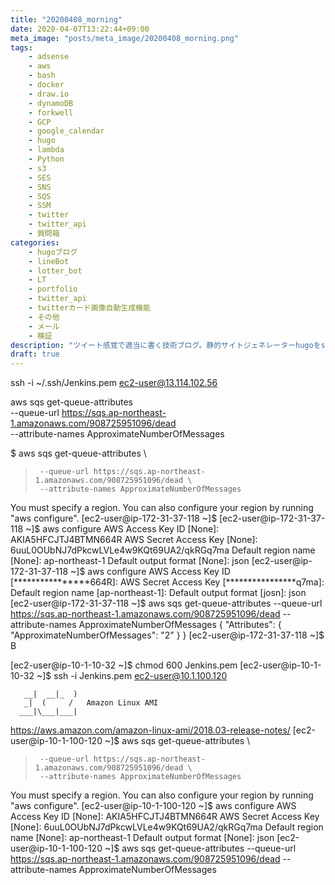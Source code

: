 ```yaml
---
title: "20200408_morning"
date: 2020-04-07T13:22:44+09:00
meta_image: "posts/meta_image/20200408_morning.png"
tags: 
    - adsense
    - aws
    - bash
    - docker
    - draw.io
    - dynamoDB
    - forkwell
    - GCP
    - google_calendar
    - hugo
    - lambda
    - Python
    - s3
    - SES
    - SNS
    - SQS
    - SSM
    - twitter
    - twitter_api
    - 質問箱
categories: 
    - hugoブログ
    - lineBot
    - lotter_bot
    - LT
    - portfolio
    - twitter_api
    - twitterカード画像自動生成機能
    - その他
    - メール
    - 検証
description: "ツイート感覚で適当に書く技術ブログ。静的サイトジェネレーターhugoをs3に載せて、月額運用費5円で運用するブログ。毎日のただの作業記録をツイートのように書いていきますw"
draft: true
---
```


ssh -i ~/.ssh/Jenkins.pem ec2-user@13.114.102.56

aws sqs get-queue-attributes \
     --queue-url https://sqs.ap-northeast-1.amazonaws.com/908725951096/dead \
     --attribute-names ApproximateNumberOfMessages


$ aws sqs get-queue-attributes \
>      --queue-url https://sqs.ap-northeast-1.amazonaws.com/908725951096/dead \
>      --attribute-names ApproximateNumberOfMessages
You must specify a region. You can also configure your region by running "aws configure".
[ec2-user@ip-172-31-37-118 ~]$ 
[ec2-user@ip-172-31-37-118 ~]$ aws configure
AWS Access Key ID [None]: AKIA5HFCJTJ4BTMN664R
AWS Secret Access Key [None]: 6uuL0OUbNJ7dPkcwLVLe4w9KQt69UA2/qkRGq7ma
Default region name [None]: ap-northeast-1
Default output format [None]: json
[ec2-user@ip-172-31-37-118 ~]$ aws configure
AWS Access Key ID [****************664R]: 
AWS Secret Access Key [****************q7ma]: 
Default region name [ap-northeast-1]: 
Default output format [josn]: json
[ec2-user@ip-172-31-37-118 ~]$ aws sqs get-queue-attributes      --queue-url https://sqs.ap-northeast-1.amazonaws.com/908725951096/dead      --attribute-names ApproximateNumberOfMessages
{
    "Attributes": {
        "ApproximateNumberOfMessages": "2"
    }
}
[ec2-user@ip-172-31-37-118 ~]$ B

[ec2-user@ip-10-1-10-32 ~]$ chmod 600 Jenkins.pem
[ec2-user@ip-10-1-10-32 ~]$ ssh -i Jenkins.pem ec2-user@10.1.100.120

       __|  __|_  )
       _|  (     /   Amazon Linux AMI
      ___|\___|___|

https://aws.amazon.com/amazon-linux-ami/2018.03-release-notes/
[ec2-user@ip-10-1-100-120 ~]$ aws sqs get-queue-attributes \
>      --queue-url https://sqs.ap-northeast-1.amazonaws.com/908725951096/dead \
>      --attribute-names ApproximateNumberOfMessages
You must specify a region. You can also configure your region by running "aws configure".
[ec2-user@ip-10-1-100-120 ~]$ aws configure
AWS Access Key ID [None]: AKIA5HFCJTJ4BTMN664R
AWS Secret Access Key [None]: 6uuL0OUbNJ7dPkcwLVLe4w9KQt69UA2/qkRGq7ma
Default region name [None]: ap-northeast-1
Default output format [None]: json
[ec2-user@ip-10-1-100-120 ~]$ aws sqs get-queue-attributes      --queue-url https://sqs.ap-northeast-1.amazonaws.com/908725951096/dead      --attribute-names ApproximateNumberOfMessages
